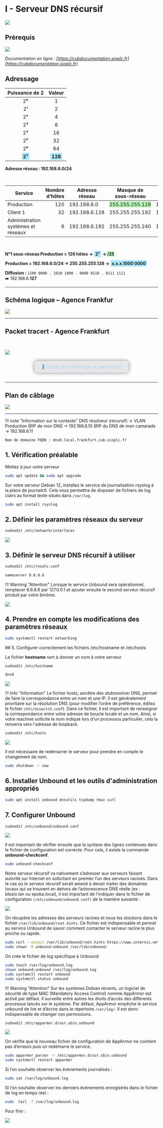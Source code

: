 # I - Serveur DNS récursif

![](../../../media/logo-cub.png)

## Prérequis

![](../../../media/schema-logique-cub.png)

*Ducumentation en ligne : [https://cubdocumentation.sioplc.fr](https://cubdocumentation.sioplc.fr)*
<br>

## Adressage 

| Puissance de 2 | Valeur |
|:---------------:|:------:|
| 2⁰ | 1 |
| 2¹ | 2 |
| 2² | 4 |
| 2³ | 8 |
| 2⁴ | 16 |
| 2⁵ | 32 |
| 2⁶ | 64 |
| <span style="background-color:#aee7ff; padding:2px 4px; border-radius:3px;">**2⁷**</span> | <span style="background-color:#aee7ff; padding:2px 4px; border-radius:3px;">**128**</span> |

**Adresse réseau : 192.168.6.0/24**

<br>

| **Service** | **Nombre d’hôtes** | **Adresse réseau** | **Masque de sous-réseau** | **Adresse de diffusion** | **Description VLAN** |
|--------------|--------------------:|--------------------|----------------------------|---------------------------|----------------------|
| Production | 120 | 192.168.6.0 | <span style="background-color:#b7fbb7;">255.255.255.128</span> | 192.168.6.127 | VLAN 56 |
| Client 1 | 32 | 192.168.6.128 | 255.255.255.192 | 192.168.6.191 | VLAN 10 |
| Administration systèmes et réseaux | 6 | 192.168.6.192 | 255.255.255.240 | 192.168.6.207 | VLAN 20 |

<br>

**N°1 sous-réseau Production = 126 hôtes →** <span style="background-color:#aee7ff; padding:2px 4px; border-radius:3px;">**2⁷**</span> **→ <span style="background-color:#b7fbb7;">/25**</span>

**Production = 192.168.6.0/24 → 255.255.255.128 →** <span style="background-color:#aee7ff; padding:2px 4px; border-radius:3px;">**x.x.x.1000 0000**</span>

**Diffusion :** `1100 0000 . 1010 1000 . 0000 0110 . 0111 1111`  
➡️ 192.168.6.**127**

___

## Schéma logique – Agence Frankfur

![](../../../media/bloc2/ExploitationServ/Activite0-1.png)

___
## Packet tracert - Agence Frankfurt
<br>

![](../../../media/packet-tracert-v1.jpg)
<br>

<div style="text-align:center; margin-top:20px;">
  <a href="https://drive.google.com/file/d/1L7Gp52YpPjjRhFdp9gp4L1sGORqAoCEK/view?usp=share_link" 
     style="display:inline-block;
            background:#e7e7e9;
            color:#0096FF;
            padding:11px 25px;
            border-radius:10px;
            text-decoration:none;
            font-weight:50;
            box-shadow:0 0 12px rgba(0,0,0,0.5);
            transition:all 0.3s ease;"
     onmouseover="this.style.background='#dcdce0'; this.style.color='#003d80';"
     onmouseout="this.style.background='#e7e7e9'; this.style.color='#0096FF';">
     🔗 Cliquer pour télécherger le paket tracert
  </a>
</div>
<br>

___

## Plan de câblage 

![](../../../media/bloc2/ExploitationServ/Activite0-2.png)

___


!!! note "Information sur le contexte"
    DNS résolveur (récursif) → VLAN Production 
    @IP de mon DNS → 192.168.6.10
    @IP du DNS de mon camarade → 192.168.6.11 

    Nom de domaine FQDN : dns0.local.frankfurt.cub.sioplc.fr


## 1.  Vérification préalable

Mettez à jour votre serveur

```bash
sudo apt update && sudo apt upgrade
```

Sur votre serveur Debian 12, installez le service de journalisation rsyslog à la place de journalctl. Cela vous permettra de disposer de fichiers de log clairs au format texte situés dans `/var/log`.

```bash
sudo apt install rsyslog
```

## 2. Définir les paramètres réseaux du serveur

```bash
sudoedit /etc/network/interfaces
```

![](../../../media/bloc2/ExploitationServ/Activite1-1.png)


## 3. Définir le serveur DNS récursif à utiliser

```bash
sudoedit /etc/resolv.conf
```

```bash
nameserver 8.8.8.8
```

!!! Warning  "Attention"
    Lorsque le service Unbound sera opérationnel, remplacer 8.8.8.8 par 127.0.0.1 et ajouter ensuite le second serveur récursif produit par votre binôme. 


![](../../../media/bloc2/ExploitationServ/Activite1-2.png)


## 4. Prendre en compte les modifications des paramètres réseaux

```bash
sudo systemctl restart networking
```

## 5. Configurer correctement les fichiers /etc/hostname et /etc/hosts

Le fichier **hostname** sert à donner un nom à votre serveur.

```bash
sudoedit /etc/hostname
```

```bash
dns0
```

![](../../../media/bloc2/ExploitationServ/Activite1-3.png)

!!! Info  "Information"
    Le fichier hosts, ancêtre des stubresolver DNS, permet de faire la correspondance entre un nom et une IP. Il est généralement prioritaire sur la résolution DNS (pour modifier l’ordre de préférence, éditez le fichier `/etc/nsswitch.conf`). Dans ce fichier, il est important de renseigner la correspondance entre votre adresse de boucle locale et un nom. Ainsi, si votre machine sollicite le nom indiqué lors d'un processus particulier, cela la renverra vers l'adresse de loopback.

```bash
sudoedit /etc/hosts
```

![](../../../media/bloc2/ExploitationServ/Activite1-4.png)

Il est nécessaire de redémarrer le serveur pour prendre en compte le changement de nom.

```bash
sudo shutdown -r now
```

## 6. Installer Unbound et les outils d'administration appropriés

```bash
sudo apt install unbound dnsutils tcpdump tmux curl
```

## 7. Configurer Unbound

```bash
sudoedit /etc/unbound/unbound.conf
```

![](../../../media/bloc2/ExploitationServ/Activite1-5.png)


Il est important de vérifier ensuite que la syntaxe des lignes contenues dans le fichier de configuration est correcte. Pour cela, il existe la commande **unbound-checkconf**.

```bash
sudo unbound-checkconf
```

Notre serveur récursif va nativement s’adresser aux serveurs faisant autorité sur Internet en sollicitant en premier l’un des serveurs racines. Dans le cas où le serveur récursif serait amené à devoir traiter des domaines locaux qui se trouvent en dehors de l’arborescence DNS réelle (ex : btssio.lan ou epoka.local), il est important de l’indiquer dans le fichier de configuration `(/etc/unbound/unbound.conf)` de la manière suivante :

![](../../../media/bloc2/ExploitationServ/Activite1-6.png)


On récupère les adresses des serveurs racines et nous les stockons dans le fichier `/var/lib/unbound/root.hints`. Ce fichier est indispensable et permet au service Unbound de savoir comment contacter le serveur racine le plus proche ou rapide.

```bash
sudo curl --output /var/lib/unbound/root.hints https://www.internic.net/domain/named.cache
sudo chown -R unbound:unbound /var/lib/unbound/
```

On crée le fichier de log spécifique à Unbound.

```bash
sudo touch /var/log/unbound.log
chown unbound:unbound /var/log/unbound.log
sudo systemctl restart unbound
sudo systemctl status unbound
```

!!! Warning  "Attention"
    Sur les systèmes Debian récents, un logiciel de sécurité de type MAC (Mandatory Access Control) nommé AppArmor est activé par défaut. Il surveille entre autres les droits d’accès des différents processus lancés sur le système. Par défaut, AppArmor empêche le service unbound de lire et d’écrire dans le répertoire `/var/log/`. Il est donc indispensable de changer ces permissions.

```bash
sudoedit /etc/apparmor.d/usr.sbin.unbound
```

![](../../../media/bloc2/ExploitationServ/Activite1-7.png)


On vérifie que le nouveau fichier de configuration de AppArmor ne contient pas d’erreurs puis on redémarre le service.

```bash
sudo apparmor_parser -r /etc/apparmor.d/usr.sbin.unbound
sudo systemctl restart apparmor
```

Si l’on souhaite observer les évènements journalisés :

```bash
sudo cat /var/log/unbound.log
```

Si l’on souhaite observer les derniers évènements enregistrés dans le fichier de log en temps réel :

```bash
sudo  tail -f /var/log/unbound.log
```

Pour finir : 

![](../../../media/bloc2/ExploitationServ/Activite1-8.png)
